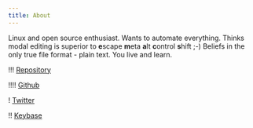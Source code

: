 ```yaml
---
title: About
---
```


Linux and open source enthusiast. Wants to automate everything. Thinks modal editing is superior to **e**scape **m**eta **a**lt **c**ontrol **s**hift ;-) Beliefs in the only true file format - plain text. You live and learn. 

!!! [Repository](https://repo.rootknecht.net/explore)

!!!! [Github](https://github.com/Allaman)

! [Twitter](https://twitter.com/Allamann)

!! [Keybase](https://keybase.io/allaman)